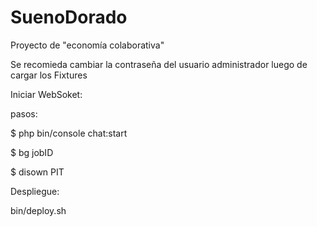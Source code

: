 # SuenoDorado
Proyecto de "economía colaborativa"

Se recomieda cambiar la contraseña del usuario administrador luego de cargar los Fixtures

Iniciar WebSoket:

pasos:

$ php bin/console chat:start

$ bg jobID

$ disown PIT


Despliegue:

bin/deploy.sh